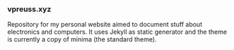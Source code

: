 ### vpreuss.xyz

Repository for my personal website aimed to document stuff about electronics and computers. It uses Jekyll as static generator and the theme is currently a copy of minima (the standard theme).
